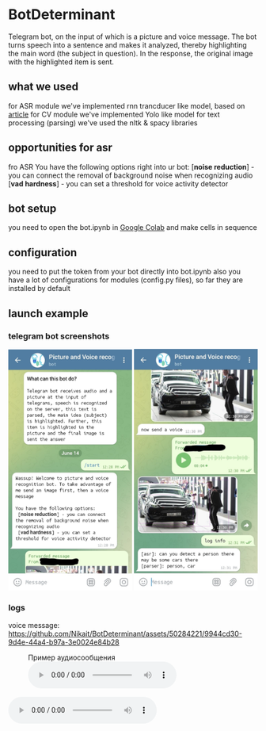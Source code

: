 # BotDeterminant

Telegram bot, on the input of which is a picture and voice message. 
The bot turns speech into a sentence and makes it analyzed, thereby highlighting the main word (the subject in question). 
In the response, the original image with the highlighted item is sent.

## what we used
for ASR module we've implemented rnn trancducer like model, based on [article](https://arxiv.org/abs/2005.03191)
for CV module we've implemented Yolo like model
for text processing (parsing) we've used the nltk & spacy libraries

## opportunities for asr
fro ASR You have the following options right into ur bot:
 [**noise reduction**] - you can connect the removal of background noise when recognizing audio
 [**vad hardness**] - you can set a threshold for voice activity detector

## bot setup
you need to open the bot.ipynb in [Google Colab](https://www.google.com/url?sa=t&rct=j&q=&esrc=s&source=web&cd=&cad=rja&uact=8&ved=2ahUKEwjkyIT6vsL_AhWDyIsKHSMTBHYQFnoECA4QAQ&url=https%3A%2F%2Fresearch.google.com%2Fcolaboratory%2F&usg=AOvVaw38J01zt_Dlb6pQ1fe6FGrI) and make cells in sequence

## configuration
you need to put the token from your bot directly into bot.ipynb
also you have a lot of configurations for modules (config.py files), so far they are installed by default

## launch example
### telegram bot screenshots
<p float="left">
  <img src="/launch_files/first.jpg" width="250" />
  <img src="/launch_files/2nd.jpg" width="250" />
</p>

### logs
voice message:
https://github.com/Nikait/BotDeterminant/assets/50284221/9944cd30-9d4e-44a4-b97a-3e0024e84b28

<figure>
  <figcaption>Пример аудиосообщения</figcaption>
  <audio controls>
    <source src="launch_files/launch_files_voice.mp3" type="audio/mpeg">
    Ваш браузер не поддерживает элемент аудио.
  </audio>
</figure>


<audio src="[путь_к_аудиофайлу.mp3](https://github.com/Nikait/BotDeterminant/assets/50284221/9944cd30-9d4e-44a4-b97a-3e0024e84b28)" controls>



in/out images:
<p float="left">
  <img src="/launch_files/musk.jpg" width="250" />
  <img src="/launch_files/detected_musk.jpg" width="250" />
</p>
